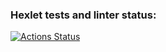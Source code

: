 ### Hexlet tests and linter status:
[![Actions Status](https://github.com/nazhduck/fullstack-javascript-project-46/actions/workflows/hexlet-check.yml/badge.svg)](https://github.com/nazhduck/fullstack-javascript-project-46/actions)